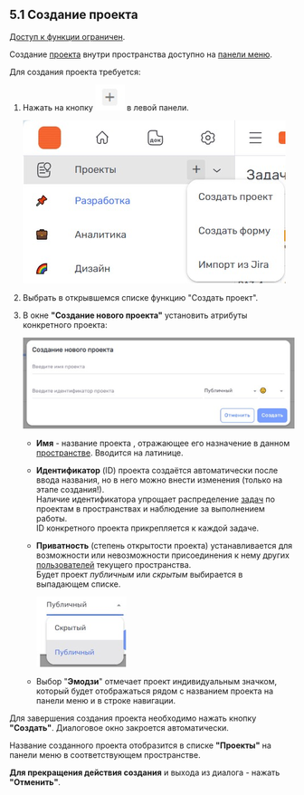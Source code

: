## 5.1 Создание проекта

[Доступ к функции ограничен](../9_roles_&_access/9.2_access.md).  

Создание [проекта](5_project.md) внутри пространства доступно на [панели меню](../3_menu/3_menu.md).

Для создания проекта требуется:

1. Нажать на кнопку ![создать_проект](/imgs/создать_проект.jpg) в левой панели.

   ![5.1-1](/imgs/5.1-1.jpg)

2. Выбрать в открывшемся списке функцию "Создать проект".
3. В окне **"Создание нового проекта"** установить атрибуты конкретного проекта:

   ![5.1-2](/imgs/5.1-2.jpg)

   - **Имя** - название проекта , отражающее его назначение в данном [пространстве](../4_workspace/4_workspace.md). Вводится на латинице.
   - **Идентификатор** (ID) проекта создаётся автоматически после ввода названия, но в него можно внести изменения (только на этапе создания!).  
   Наличие идентификатора упрощает распределение [задач](../6_task/6_task.md) по проектам в пространствах и наблюдение за выполнением работы.  
   ID конкретного проекта прикрепляется к каждой задаче. 
   - **Приватность** (степень открытости проекта) устанавливается для возможности или невозможности присоединения к нему других [пользователей](../4_workspace/4.3_settings/4.3.2_members/4.3.2_members.md) текущего пространства.  
   Будет проект *публичным* или *скрытым* выбирается в выпадающем списке.  

     ![5.1-3](/imgs/5.1-3.jpg)

   - Выбор "**Эмодзи**" отмечает проект индивидуальным значком, который будет отображаться рядом с названием проекта на панели меню и в строке навигации.

Для завершения создания проекта необходимо нажать кнопку **"Создать"**. Диалоговое окно закроется автоматически.  

Название созданного проекта отобразится в списке **"Проекты"** на панели меню в соответствующем пространстве.

**Для прекращения действия создания** и выхода из диалога - нажать **"Отменить"**.
